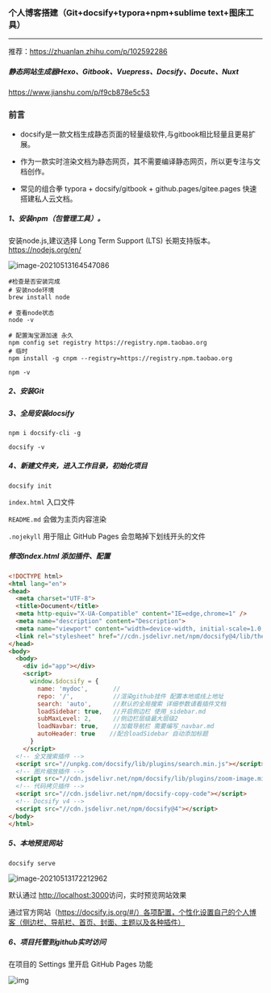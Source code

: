 ### 个人博客搭建（Git+docsify+typora+npm+sublime text+图床工具）

------

推荐：https://zhuanlan.zhihu.com/p/102592286

##### 静态网站生成器Hexo、Gitbook、Vuepress、Docsify、Docute、Nuxt

https://www.jianshu.com/p/f9cb878e5c53

### 前言

- docsify是一款文档生成静态页面的轻量级软件,与gitbook相比轻量且更易扩展。

- 作为一款实时渲染文档为静态网页，其不需要编译静态网页，所以更专注与文档创作。

- 常见的组合拳 typora + docsify/gitbook + github.pages/gitee.pages 快速搭建私人云文档。

  

  

##### 1、安装npm（包管理工具）。

安装node.js,建议选择 Long Term Support (LTS) 长期支持版本。https://nodejs.org/en/



![image-20210513164547086](https://gitee.com/myHduwork/myblogimg/raw/master/img/image-20210513164547086.png)

```shell
#检查是否安装完成
# 安装node环境
brew install node

# 查看node状态
node -v

# 配置淘宝源加速 永久
npm config set registry https://registry.npm.taobao.org
# 临时
npm install -g cnpm --registry=https://registry.npm.taobao.org

npm -v
```

##### 2、安装Git

##### 3、全局安装docsify

```shell
npm i docsify-cli -g

docsify -v
```

##### 4、新建文件夹，进入工作目录，初始化项目

```shell
docsify init
```

`index.html` 入口文件

`README.md` 会做为主页内容渲染

`.nojekyll` 用于阻止 GitHub Pages 会忽略掉下划线开头的文件

##### 修改index.html 添加插件、配置

```html
<!DOCTYPE html>
<html lang="en">
<head>
  <meta charset="UTF-8">
  <title>Document</title>
  <meta http-equiv="X-UA-Compatible" content="IE=edge,chrome=1" />
  <meta name="description" content="Description">
  <meta name="viewport" content="width=device-width, initial-scale=1.0, minimum-scale=1.0">
  <link rel="stylesheet" href="//cdn.jsdelivr.net/npm/docsify@4/lib/themes/vue.css">
</head>
<body>
  <body>
    <div id="app"></div>
    <script>
      window.$docsify = {
        name: 'mydoc',       //
        repo: '/',           //渲染github挂件 配置本地或线上地址
        search: 'auto',      //默认的全局搜索 详细参数请看插件文档
        loadSidebar: true,   //开启侧边栏 使用_sidebar.md 
        subMaxLevel: 2,      //侧边栏层级最大层级2
        loadNavbar: true,    //加载导航栏 需要编写_navbar.md
        autoHeader: true    //配合loadSidebar 自动添加标题
      }
    </script>
  <!-- 全文搜索插件 -->
  <script src="//unpkg.com/docsify/lib/plugins/search.min.js"></script>
  <!-- 图片缩放插件 -->
  <script src="//cdn.jsdelivr.net/npm/docsify/lib/plugins/zoom-image.min.js"></script>
  <!-- 代码拷贝插件 -->
  <script src="//cdn.jsdelivr.net/npm/docsify-copy-code"></script>
  <!-- Docsify v4 -->
  <script src="//cdn.jsdelivr.net/npm/docsify@4"></script>
</body>
</html>
```

 

##### 5、本地预览网站

```shell
docsify serve
```

![image-20210513172212962](https://gitee.com/myHduwork/myblogimg/raw/master/img/image-20210513172212962.png)

默认通过 [http://localhost:3000](https://links.jianshu.com/go?to=http%3A%2F%2Flocalhost%3A3000)访问，实时预览网站效果

通过官方网站（https://docsify.js.org/#/）各项配置，个性化设置自己的个人博客（侧边栏、导航栏、首页、封面、主题以及各种插件）

##### 6、项目托管到github实时访问

在项目的 Settings 里开启 GitHub Pages 功能

![img](https://gitee.com/myHduwork/myblogimg/raw/master/img/v2-df24a14796a99cfa9633ddcebb853c78_1440w.jpg)



